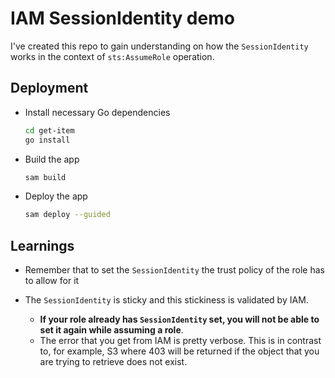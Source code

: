 # IAM SessionIdentity demo

I've created this repo to gain understanding on how the `SessionIdentity` works in the context of `sts:AssumeRole` operation.

## Deployment

- Install necessary Go dependencies

  ```sh
  cd get-item
  go install
  ```

- Build the app

  ```sh
  sam build
  ```

- Deploy the app

  ```sh
  sam deploy --guided
  ```

## Learnings

- Remember that to set the `SessionIdentity` the trust policy of the role has to allow for it
- The `SessionIdentity` is sticky and this stickiness is validated by IAM.

  - **If your role already has `SessionIdentity` set, you will not be able to set it again while assuming a role**.
  - The error that you get from IAM is pretty verbose. This is in contrast to, for example, S3 where 403 will be returned if the object that you are trying to retrieve does not exist.
